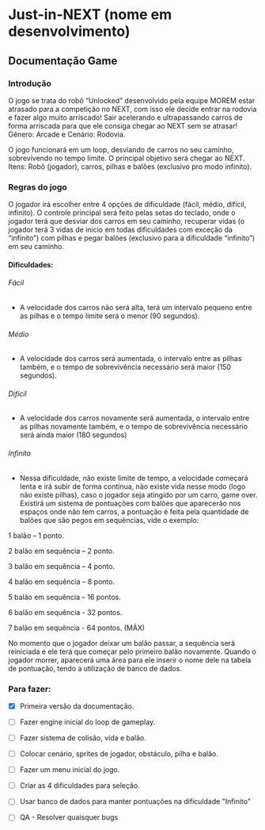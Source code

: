# Just-in-NEXT (nome em desenvolvimento)

## Documentação Game
### Introdução

O jogo se trata do robô “Unlocked” desenvolvido pela equipe MOREM estar atrasado para a competição no NEXT, com isso ele decide entrar na rodovia e fazer algo muito arriscado! Sair acelerando e ultrapassando carros de forma arriscada para que ele consiga chegar ao NEXT sem se atrasar! Gênero: Arcade e Cenário: Rodovia.

O jogo funcionará em um loop, desviando de carros no seu caminho, sobrevivendo no tempo limite.
O principal objetivo será chegar ao NEXT.
Itens: Robô (jogador), carros, pilhas e balões (exclusivo pro modo infinito).

### Regras do jogo
O jogador irá escolher entre 4 opções de dificuldade (fácil, médio, difícil, infinito).
O controle principal será feito pelas setas do teclado, onde o jogador terá que desviar dos carros em seu caminho, recuperar vidas (o jogador terá 3 vidas de inicio em todas dificuldades com exceção da “infinito”) com pilhas e pegar balões (exclusivo para a dificuldade “infinito”) em seu caminho. 

#### Dificuldades:

###### Fácil
- A velocidade dos carros não será alta, terá um intervalo pequeno entre as pilhas e o tempo limite será o menor (90 segundos). 

###### Médio
- A velocidade dos carros será aumentada, o intervalo entre as pilhas também, e o tempo de sobrevivência necessário será maior (150 segundos).

###### Difícil

- A velocidade dos carros novamente será aumentada, o intervalo entre as pilhas novamente também, e o tempo de sobrevivência necessário será ainda maior (180 segundos)

###### Infinito

- Nessa dificuldade, não existe limite de tempo, a velocidade começará lenta e irá subir de forma continua, não existe vida nesse modo (logo não existe pilhas), caso o jogador seja atingido por um carro, game over. Existirá um sistema de pontuações com balões que aparecerão nos espaços onde não tem carros, a pontuação é feita pela quantidade de balões que são pegos em sequências, vide o exemplo:

1 balão – 1 ponto.

2 balão em sequência – 2 ponto.

3 balão em sequência – 4 ponto.

4 balão em sequência – 8 ponto.

5 balão em sequência – 16 pontos.

6 balão em sequência - 32 pontos.

7 balão em sequência - 64 pontos. (MÁX)

No momento que o jogador deixar um balão passar, a sequência será reiniciada e ele terá que começar pelo primeiro balão novamente.
Quando o jogador morrer, aparecerá uma área para ele inserir o nome dele na tabela de pontuação, tendo a utilização de banco de dados.

### Para fazer:

- [x] Primeira versão da documentação.
- [ ] Fazer engine inicial do loop de gameplay.
- [ ] Fazer sistema de colisão, vida e balão.
- [ ] Colocar cenário, sprites de jogador, obstáculo, pilha e balão.
- [ ] Fazer um menu inicial do jogo.
- [ ] Criar as 4 dificuldades para seleção.
- [ ] Usar banco de dados para manter pontuações na dificuldade "Infinito"
- [ ] QA - Resolver quaisquer bugs


